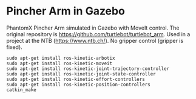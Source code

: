 Pincher Arm in Gazebo
=====================

PhantomX Pincher Arm simulated in Gazebo with MoveIt control. The original repository is https://github.com/turtlebot/turtlebot_arm. Used in a project at the NTB (https://www.ntb.ch/). No gripper control (gripper is fixed).

```
sudo apt-get install ros-kinetic-arbotix
sudo apt-get install ros-kinetic-moveit
sudo apt-get install ros-kinetic-joint-trajectory-controller
sudo apt-get install ros-kinetic-joint-state-controller
sudo apt-get install ros-kinetic-effort-controllers
sudo apt-get install ros-kinetic-position-controllers
catkin_make

```